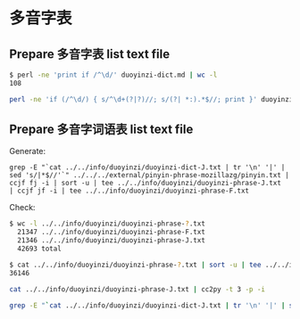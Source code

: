 # 多音字表

## Prepare 多音字表 list text file

```sh
$ perl -ne 'print if /^\d/' duoyinzi-dict.md | wc -l 
108

perl -ne 'if (/^\d/) { s/^\d+(?|?)//; s/(?| *:).*$//; print }' duoyinzi-dict.md | tee ../../info/duoyinzi/duoyinzi-dict-F.txt | ccjf fj -i | tee ../../info/duoyinzi/duoyinzi-dict-J.txt
```

## Prepare 多音字词语表 list text file

Generate:

    grep -E "`cat ../../info/duoyinzi/duoyinzi-dict-J.txt | tr '\n' '|' | sed 's/|*$//'`" ../../../external/pinyin-phrase-mozillazg/pinyin.txt | ccjf fj -i | sort -u | tee ../../info/duoyinzi/duoyinzi-phrase-J.txt  | ccjf jf -i | tee ../../info/duoyinzi/duoyinzi-phrase-F.txt

Check:

```sh
$ wc -l ../../info/duoyinzi/duoyinzi-phrase-?.txt
  21347 ../../info/duoyinzi/duoyinzi-phrase-F.txt
  21346 ../../info/duoyinzi/duoyinzi-phrase-J.txt
  42693 total

$ cat ../../info/duoyinzi/duoyinzi-phrase-?.txt | sort -u | tee ../../info/duoyinzi/duoyinzi-phrase.txt | wc -l
36146

cat ../../info/duoyinzi/duoyinzi-phrase-J.txt | cc2py -t 3 -p -i

grep -E "`cat ../../info/duoyinzi/duoyinzi-dict-J.txt | tr '\n' '|' | sed 's/|*$//'`" ../../info/duoyinzi/duoyinzi-phrase-J.txt
```



